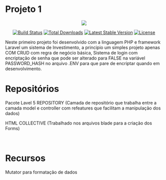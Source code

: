    <H1>Projeto 1</h1><p align="center"><img src="https://laravel.com/assets/img/components/logo-laravel.svg"></p>

<p align="center">
 <a href="https://travis-ci.org/laravel/framework"><img src="https://travis-ci.org/laravel/framework.svg" alt="Build Status"></a>
<a href="https://packagist.org/packages/laravel/framework"><img src="https://poser.pugx.org/laravel/framework/d/total.svg" alt="Total Downloads"></a>
<a href="https://packagist.org/packages/laravel/framework"><img src="https://poser.pugx.org/laravel/framework/v/stable.svg" alt="Latest Stable Version"></a>
<a href="https://packagist.org/packages/laravel/framework"><img src="https://poser.pugx.org/laravel/framework/license.svg" alt="License"></a>
</p>

Neste primeiro projeto foi desenvolvido com a linguagem PHP e framework Laravel um sistema de Investimento, a principio um simples projeto apenas COM CRUD com regra de negócio básica, Sistema de login com encriptação de senha que pode ser alterado para FALSE na variável  PASSWORD_HASH no arquivo .ENV para que pare de encriptar quando em desenvolvimento. 
   
<h1>Repositórios</h1>

<p>Pacote Lavel 5 REPOSITORY (Camada de repositório que trabalha entre a camada model e controller com refeatures que facilitam a manipulação dos dados)</p>
<p>HTML COLLECTIVE (Trabalhado nos arquivos blade para a criação dos Forms)</p>
<br>
<h1>Recursos</h1>
<p>Mutator para formatação de dados </p>
